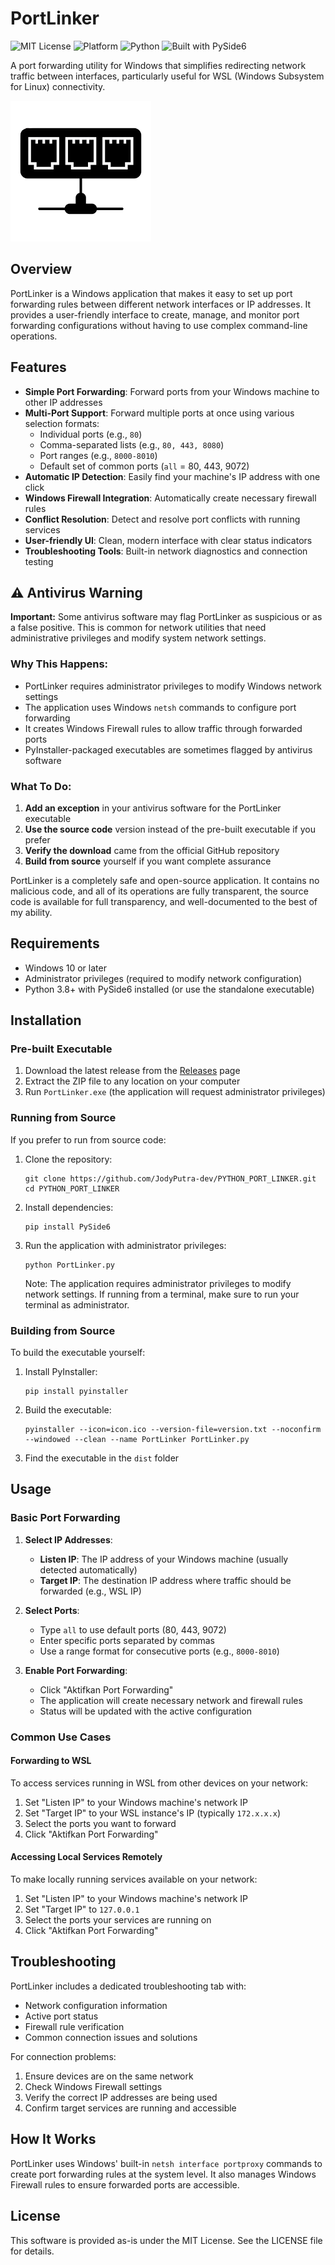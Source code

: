 # PortLinker

![MIT License](https://img.shields.io/badge/license-MIT-green)
![Platform](https://img.shields.io/badge/platform-Windows-blue)
![Python](https://img.shields.io/badge/python-3.8%2B-blue)
![Built with PySide6](https://img.shields.io/badge/built%20with-PySide6-ff69b4)

A port forwarding utility for Windows that simplifies redirecting network traffic between interfaces, particularly useful for WSL (Windows Subsystem for Linux) connectivity.

![PortLinker Screenshot](assets/Port.png)

## Overview

PortLinker is a Windows application that makes it easy to set up port forwarding rules between different network interfaces or IP addresses. It provides a user-friendly interface to create, manage, and monitor port forwarding configurations without having to use complex command-line operations.

## Features

- **Simple Port Forwarding**: Forward ports from your Windows machine to other IP addresses
- **Multi-Port Support**: Forward multiple ports at once using various selection formats:
  - Individual ports (e.g., `80`)
  - Comma-separated lists (e.g., `80, 443, 8080`)
  - Port ranges (e.g., `8000-8010`)
  - Default set of common ports (`all` = 80, 443, 9072)
- **Automatic IP Detection**: Easily find your machine's IP address with one click
- **Windows Firewall Integration**: Automatically create necessary firewall rules
- **Conflict Resolution**: Detect and resolve port conflicts with running services
- **User-friendly UI**: Clean, modern interface with clear status indicators
- **Troubleshooting Tools**: Built-in network diagnostics and connection testing

## ⚠️ Antivirus Warning

**Important:** Some antivirus software may flag PortLinker as suspicious or as a false positive. This is common for network utilities that need administrative privileges and modify system network settings.

### Why This Happens:
- PortLinker requires administrator privileges to modify Windows network settings
- The application uses Windows `netsh` commands to configure port forwarding
- It creates Windows Firewall rules to allow traffic through forwarded ports
- PyInstaller-packaged executables are sometimes flagged by antivirus software

### What To Do:
1. **Add an exception** in your antivirus software for the PortLinker executable
2. **Use the source code** version instead of the pre-built executable if you prefer
3. **Verify the download** came from the official GitHub repository
4. **Build from source** yourself if you want complete assurance

PortLinker is a completely safe and open-source application. It contains no malicious code, and all of its operations are fully transparent, the source code is available for full transparency, and well-documented to the best of my ability.

## Requirements

- Windows 10 or later
- Administrator privileges (required to modify network configuration)
- Python 3.8+ with PySide6 installed (or use the standalone executable)

## Installation

### Pre-built Executable

1. Download the latest release from the [Releases](https://github.com/JodyPutra-dev/PYTHON_PORT_LINKER/releases) page
2. Extract the ZIP file to any location on your computer
3. Run `PortLinker.exe` (the application will request administrator privileges)

### Running from Source

If you prefer to run from source code:

1. Clone the repository:
   ```
   git clone https://github.com/JodyPutra-dev/PYTHON_PORT_LINKER.git
   cd PYTHON_PORT_LINKER
   ```

2. Install dependencies:
   ```
   pip install PySide6
   ```

3. Run the application with administrator privileges:
   ```
   python PortLinker.py
   ```

   Note: The application requires administrator privileges to modify network settings. If running from a terminal, make sure to run your terminal as administrator.

### Building from Source

To build the executable yourself:

1. Install PyInstaller:
   ```
   pip install pyinstaller
   ```

2. Build the executable:
   ```
   pyinstaller --icon=icon.ico --version-file=version.txt --noconfirm --windowed --clean --name PortLinker PortLinker.py
   ```

3. Find the executable in the `dist` folder

## Usage

### Basic Port Forwarding

1. **Select IP Addresses**:
   - **Listen IP**: The IP address of your Windows machine (usually detected automatically)
   - **Target IP**: The destination IP address where traffic should be forwarded (e.g., WSL IP)

2. **Select Ports**:
   - Type `all` to use default ports (80, 443, 9072)
   - Enter specific ports separated by commas
   - Use a range format for consecutive ports (e.g., `8000-8010`)

3. **Enable Port Forwarding**:
   - Click "Aktifkan Port Forwarding"
   - The application will create necessary network and firewall rules
   - Status will be updated with the active configuration

### Common Use Cases

#### Forwarding to WSL

To access services running in WSL from other devices on your network:
1. Set "Listen IP" to your Windows machine's network IP
2. Set "Target IP" to your WSL instance's IP (typically `172.x.x.x`)
3. Select the ports you want to forward
4. Click "Aktifkan Port Forwarding"

#### Accessing Local Services Remotely

To make locally running services available on your network:
1. Set "Listen IP" to your Windows machine's network IP
2. Set "Target IP" to `127.0.0.1`
3. Select the ports your services are running on
4. Click "Aktifkan Port Forwarding"

## Troubleshooting

PortLinker includes a dedicated troubleshooting tab with:
- Network configuration information
- Active port status
- Firewall rule verification
- Common connection issues and solutions

For connection problems:
1. Ensure devices are on the same network
2. Check Windows Firewall settings
3. Verify the correct IP addresses are being used
4. Confirm target services are running and accessible

## How It Works

PortLinker uses Windows' built-in `netsh interface portproxy` commands to create port forwarding rules at the system level. It also manages Windows Firewall rules to ensure forwarded ports are accessible.

## License

This software is provided as-is under the MIT License. See the LICENSE file for details.
